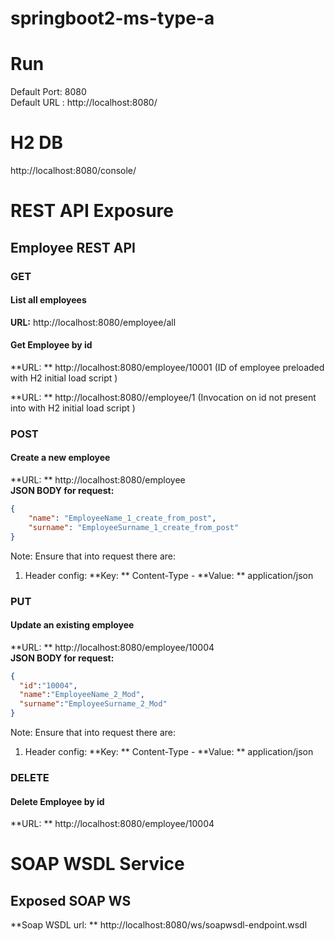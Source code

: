 # springboot2-ms-type-a

# Run
Default Port: 8080  
Default URL : http://localhost:8080/  

# H2 DB
http://localhost:8080/console/  

# REST API Exposure
## Employee REST API
### GET
#### List all employees
**URL:** http://localhost:8080/employee/all  

#### Get Employee by id
**URL: ** http://localhost:8080/employee/10001
(ID of employee preloaded with H2 initial load script )

**URL: ** http://localhost:8080//employee/1
(Invocation on id not present into with H2 initial load script )

### POST
#### Create a new employee
**URL: ** http://localhost:8080/employee  
**JSON BODY for request:**

```json
{
    "name": "EmployeeName_1_create_from_post",
    "surname": "EmployeeSurname_1_create_from_post"
}
```

Note: Ensure that into request there are:
1) Header config:
**Key: ** Content-Type - **Value: ** application/json  

### PUT
#### Update an existing employee
**URL: ** http://localhost:8080/employee/10004  
**JSON BODY for request:**

```json
{
  "id":"10004",
  "name":"EmployeeName_2_Mod",
  "surname":"EmployeeSurname_2_Mod"
}
```
Note: Ensure that into request there are:
1) Header config:
**Key: ** Content-Type - **Value: ** application/json  

### DELETE
#### Delete Employee by id
**URL: ** http://localhost:8080/employee/10004

# SOAP WSDL Service
## Exposed SOAP WS
**Soap WSDL url: ** http://localhost:8080/ws/soapwsdl-endpoint.wsdl